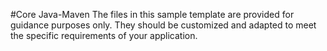 #Core Java-Maven
The files in this sample template are provided for guidance purposes only. They should be customized and adapted to meet the specific requirements of your application.
